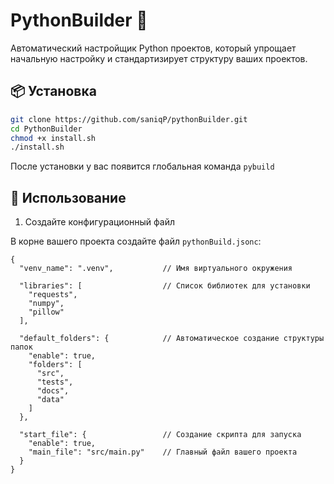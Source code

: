 # PythonBuilder 🐍

Автоматический настройщик Python проектов, который упрощает начальную настройку и стандартизирует структуру ваших проектов.

## 📦 Установка

```bash
git clone https://github.com/saniqP/pythonBuilder.git
cd PythonBuilder
chmod +x install.sh
./install.sh
```

После установки у вас появится глобальная команда `pybuild`

## 🚀 Использование

1. Создайте конфигурационный файл

В корне вашего проекта создайте файл `pythonBuild.jsonc`:

```jsonc
{
  "venv_name": ".venv",           // Имя виртуального окружения
  
  "libraries": [                  // Список библиотек для установки
    "requests",
    "numpy", 
    "pillow"
  ],
  
  "default_folders": {            // Автоматическое создание структуры папок
    "enable": true,
    "folders": [
      "src",
      "tests",
      "docs",
      "data"
    ]
  },
  
  "start_file": {                 // Создание скрипта для запуска
    "enable": true,
    "main_file": "src/main.py"    // Главный файл вашего проекта
  }
}
```
